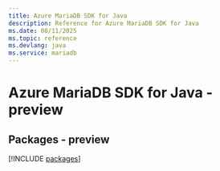 ```yaml
---
title: Azure MariaDB SDK for Java
description: Reference for Azure MariaDB SDK for Java
ms.date: 08/11/2025
ms.topic: reference
ms.devlang: java
ms.service: mariadb
---
```

# Azure MariaDB SDK for Java - preview
## Packages - preview
[!INCLUDE [packages](mariadb-index.md)]